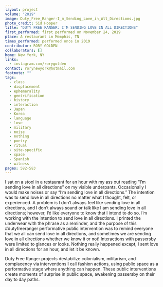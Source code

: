```yaml
---
layout: project
volume: "2019"
image: Duty_Free_Ranger-I_m_Sending_Love_in_All_Directions.jpg
photo_credit: Sid Hooper
title: "DUTY FREE RANGER: I’M SENDING LOVE IN ALL DIRECTIONS"
first_performed: first performed on November 24, 2019
place: A restaurant in Memphis, TN
times_performed: performed once in 2019
contributor: RORY GOLDEN
collaborators: []
home: New York, NY
links:
  - instagram.com/rorygolden
contact: rorynewyork@hotmail.com
footnote: ""
tags:
  - class
  - displacement
  - ephemerality
  - gentrification
  - history
  - interaction
  - Japan
  - Korea
  - language
  - love
  - military
  - noise
  - nothing
  - poetry
  - ritual
  - site-specific
  - space
  - Spanish
  - witness
pages: 582-583
---
```


I sat on a stool in a restaurant for an hour with my ass out reading “I’m sending love in all directions” on my visible underpants. Occasionally I would make noises or say “I’m sending love in all directions.” The intention was to send love in all directions no matter what I thought, felt, or experienced. A problem is I don’t always feel like sending love in all directions, and I don’t always sound or talk like I am sending love in all directions; however, I’d like everyone to know that I intend to do so. I’m working with the intention to send love in all directions. I printed the underwear with the phrase as a reminder, and the purpose of this #dutyfreeranger performative public intervention was to remind everyone that we all can send love in all directions, and sometimes we are sending love in all directions whether we know it or not! Interactions with passersby were limited to glances or looks. Nothing really happened except, I sent love in all directions for an hour, and let it be known.

Duty Free Ranger projects destabilize colonialism, militarism, and complacency via interventions I call fashion actions, using public space as a performative stage where anything can happen. These public interventions create moments of surprise in public space, awakening passersby on their day to day paths.
